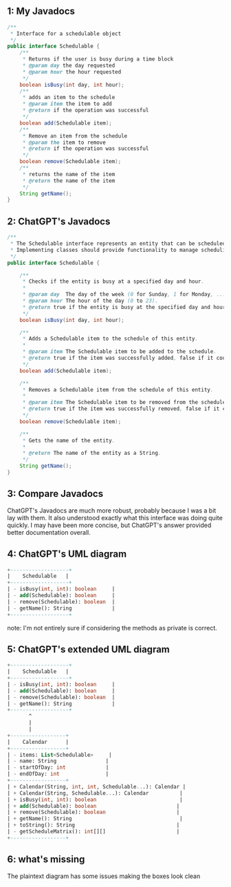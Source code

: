 ## 1: My Javadocs
```java
/**
 * Interface for a schedulable object
 */
public interface Schedulable {
	/** 
	 * Returns if the user is busy during a time block 
	 * @param day the day requested
	 * @param hour the hour requested
	 */
    boolean isBusy(int day, int hour);
	/**
	 * adds an item to the schedule
	 * @param item the item to add
	 * @return if the operation was successful
	 */ 
    boolean add(Schedulable item);
	/** 
	 * Remove an item from the schedule
	 * @param the item to remove
	 * @return if the operation was successful
	 */
    boolean remove(Schedulable item);
	/** 
	 * returns the name of the item
	 * @return the name of the item
	 */
    String getName();
}
```

## 2: ChatGPT's Javadocs
```java
/**
 * The Schedulable interface represents an entity that can be scheduled for various time slots.
 * Implementing classes should provide functionality to manage scheduling and check availability.
 */
public interface Schedulable {

    /**
     * Checks if the entity is busy at a specified day and hour.
     *
     * @param day  The day of the week (0 for Sunday, 1 for Monday, ..., 6 for Saturday).
     * @param hour The hour of the day (0 to 23).
     * @return true if the entity is busy at the specified day and hour, false otherwise.
     */
    boolean isBusy(int day, int hour);

    /**
     * Adds a Schedulable item to the schedule of this entity.
     *
     * @param item The Schedulable item to be added to the schedule.
     * @return true if the item was successfully added, false if it couldn't be added.
     */
    boolean add(Schedulable item);

    /**
     * Removes a Schedulable item from the schedule of this entity.
     *
     * @param item The Schedulable item to be removed from the schedule.
     * @return true if the item was successfully removed, false if it couldn't be removed.
     */
    boolean remove(Schedulable item);

    /**
     * Gets the name of the entity.
     *
     * @return The name of the entity as a String.
     */
    String getName();
}
```

## 3: Compare Javadocs
ChatGPT's Javadocs are much more robust, probably because I was a bit lay with them. It also understood exactly what this interface was doing quite quickly. I may have been more concise, but ChatGPT's answer provided better documentation overall.

## 4: ChatGPT's UML diagram
```sql
+-------------------+
|    Schedulable   |
+-------------------+
| - isBusy(int, int): boolean     |
| - add(Schedulable): boolean     |
| - remove(Schedulable): boolean  |
| - getName(): String             |
+-------------------+
```
note: I'm not entirely sure if considering the methods as private is correct.

## 5: ChatGPT's extended UML diagram
```sql
+-------------------+
|    Schedulable   |
+-------------------+
| - isBusy(int, int): boolean     |
| - add(Schedulable): boolean     |
| - remove(Schedulable): boolean  |
| - getName(): String             |
+-------------------+
       ^
       |
       |
+------------------+
|    Calendar      |
+------------------+
| - items: List<Schedulable>     |
| - name: String                |
| - startOfDay: int             |
| - endOfDay: int               |
+------------------+
| + Calendar(String, int, int, Schedulable...): Calendar |
| + Calendar(String, Schedulable...): Calendar          |
| + isBusy(int, int): boolean                           |
| + add(Schedulable): boolean                          |
| + remove(Schedulable): boolean                       |
| + getName(): String                                   |
| + toString(): String                                 |
| - getScheduleMatrix(): int[][]                       |
+------------------+
```

## 6: what's missing
The plaintext diagram has some issues making the boxes look clean